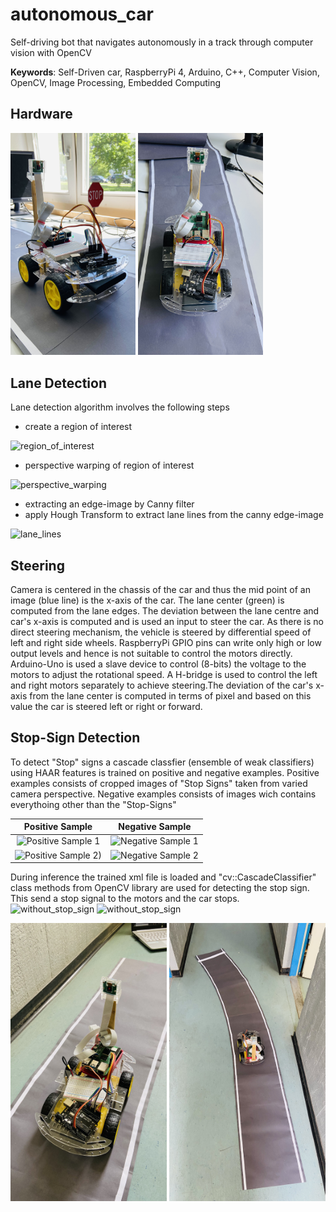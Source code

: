 # autonomous_car
Self-driving bot that navigates autonomously in a track through computer vision with OpenCV

__Keywords__: Self-Driven car, RaspberryPi 4, Arduino, C++, Computer Vision, OpenCV, Image Processing, Embedded Computing
## Hardware

<p float="center">
  <img src="img/iso_view.jpeg" width="200" />
  <img src="img/top_view.jpeg" width="200" /> 
</p>

## Lane Detection
Lane detection algorithm involves the following steps
* create a region of interest

![region_of_interest](/autonomous_car/img/Lane_detection_1.png)
* perspective warping of region of interest

![perspective_warping](/autonomous_car/img/Lane_detection_2.png)
* extracting an edge-image by Canny filter
* apply Hough Transform to extract lane lines from the canny edge-image

![lane_lines](/autonomous_car/img/Lane_detection_3.png)

## Steering
Camera is centered in the chassis of the car and thus the mid point of an image (blue line) is the x-axis of the car. The lane center (green) is computed from the lane edges. The deviation between the lane centre and car's x-axis is computed and is used an input to steer the car. As there is no direct steering mechanism, the vehicle is steered by differential speed of left and right side wheels. RaspberryPi GPIO pins can write only high or low output levels and hence is not suitable to control the motors directly. Arduino-Uno is used a slave device to control (8-bits) the voltage to the motors to adjust the rotational speed. A H-bridge is used to control the left and right motors separately to achieve steering.The deviation of the car's x-axis from the lane center is computed in terms of pixel and based on this value the car is steered left or right or forward.

## Stop-Sign Detection
To detect "Stop" signs a cascade classfier (ensemble of weak classifiers) using HAAR features is trained on positive and negative examples. Positive examples consists of cropped images of  "Stop Signs" taken from varied camera perspective. Negative examples consists of images wich contains everythoing other than the "Stop-Signs"

Positive  Sample               |  Negative Sample
:-------------------------:|:-------------------------:
![Positive Sample 1](/autonomous_car/img/positive_sample_1.jpg)  |  ![Negative Sample 1](/autonomous_car/img/negative_sample_1.jpg)
![Positive Sample 2)](/autonomous_car/img/positive_sample_2.jpg)  |  ![Negative Sample 2](/autonomous_car/img/negative_sample_2.jpg)

During inference the trained xml file is loaded and "cv::CascadeClassifier" class methods from OpenCV library are used for detecting the stop sign. This send a stop signal to the motors and the car stops.
![without_stop_sign](/autonomous_car/img/Stop_sign_1.png)
![without_stop_sign](/autonomous_car/img/Stop_sign_2.png)


<p float="center">
  <img src="img/car_on_track_1.jpeg" width="250" />
  <img src="img/car_on_track_2.jpeg" width="250" /> 
</p>